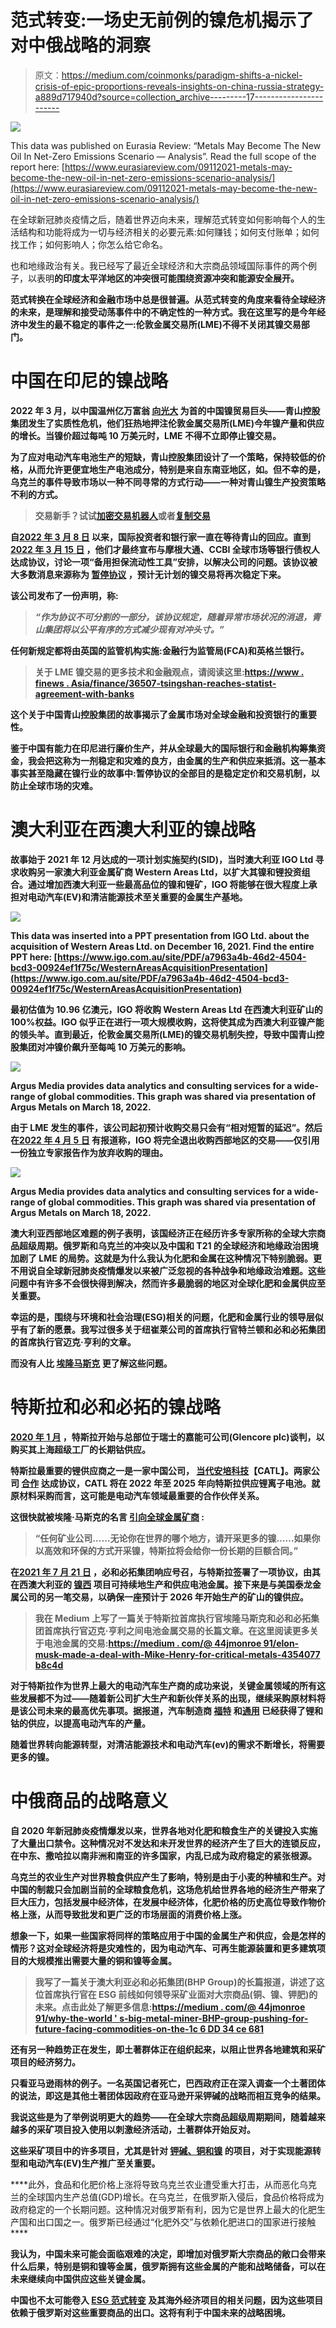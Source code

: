 # 范式转变:一场史无前例的镍危机揭示了对中俄战略的洞察

> 原文：<https://medium.com/coinmonks/paradigm-shifts-a-nickel-crisis-of-epic-proportions-reveals-insights-on-china-russia-strategy-a889d717940d?source=collection_archive---------17----------------------->

![](img/505c190537650d57194490e1580b7a8e.png)

This data was published on Eurasia Review: “Metals May Become The New Oil In Net-Zero Emissions Scenario — Analysis”. Read the full scope of the report here: [https://www.eurasiareview.com/09112021-metals-may-become-the-new-oil-in-net-zero-emissions-scenario-analysis/](https://www.eurasiareview.com/09112021-metals-may-become-the-new-oil-in-net-zero-emissions-scenario-analysis/)

在全球新冠肺炎疫情之后，随着世界迈向未来，理解范式转变如何影响每个人的生活结构和功能将成为一切与经济相关的必要元素:如何赚钱；如何支付账单；如何找工作；如何影响人；你怎么给它命名。

也和地缘政治有关。我已经写了最近全球经济和大宗商品领域国际事件的两个例子，以表明[](/@44jmonroe91/indo-pacific-adversarial-geopolitics-926804546006)****的印度太平洋地区的冲突很可能围绕资源冲突和能源安全展开。****

****范式转换在全球经济和金融市场中总是很普遍。从范式转变的角度来看待全球经济的未来，是理解和接受动荡事件中的不确定性的一种方式。我在这里写的是今年经济中发生的最不稳定的事件之一:伦敦金属交易所(LME)不得不关闭其镍交易部门。****

# ******中国在印尼的镍战略******

****2022 年 3 月，以中国温州亿万富翁 [**向光大**](https://www.forbes.com/profile/xiang-guangda/) 为首的中国镍贸易巨头——青山控股集团发生了实质性危机，他们狂热地押注伦敦金属交易所(LME)今年镍产量和供应的增长。当镍价超过每吨 10 万美元时，LME 不得不立即停止镍交易。****

****为了应对电动汽车电池生产的短缺，青山控股集团设计了一个策略，保持较低的价格，从而允许更便宜地生产电池成分，特别是来自东南亚地区，如[](https://www.reuters.com/world/china/chinese-tycoons-big-short-nickel-trips-up-tsingshans-miracle-growth-2022-03-13/)**。但不幸的是，乌克兰的事件导致市场以一种不同寻常的方式行动——一种对青山镍生产投资策略不利的方式。******

> ******交易新手？试试[加密交易机器人](/coinmonks/crypto-trading-bot-c2ffce8acb2a)或者[复制交易](/coinmonks/top-10-crypto-copy-trading-platforms-for-beginners-d0c37c7d698c)******

******自[**2022 年 3 月 8 日**](https://www.spglobal.com/commodity-insights/en/market-insights/latest-news/metals/031522-chinas-tsingshan-enters-deal-with-bankers-to-resolve-nickel-trade-position) 以来，国际投资者和银行家一直在等待青山的回应。直到[**2022 年 3 月 15 日**](https://www.reuters.com/world/china/chinas-tsingshan-agrees-standstill-agreement-lme-nickel-margins-with-banks-2022-03-14/) ，他们才最终宣布与摩根大通、CCBI 全球市场等银行债权人达成协议，讨论一项“备用担保流动性工具”安排，以解决公司的问题。该协议被大多数消息来源称为 [**暂停协议**](https://www.finweb.com/investing/what-does-a-standstill-agreement-mean-for-your-investment.html) ，预计无计划的镍交易将再次稳定下来。******

****该公司发布了一份声明，称:****

> *****“作为协议不可分割的一部分，该协议规定，随着异常市场状况的消退，青山集团将以公平有序的方式减少现有对冲头寸。”*****

****任何新规定都将由英国的监管机构实施:金融行为监管局(FCA)和英格兰银行。****

> ****关于 LME 镍交易的更多技术和金融观点，请阅读这里:[https://www . finews . Asia/finance/36507-tsingshan-reaches-statist-agreement-with-banks](https://www.finews.asia/finance/36507-tsingshan-reaches-standstill-agreement-with-banks)****

****这个关于中国青山控股集团的故事揭示了金属市场对全球金融和投资银行的重要性。****

****鉴于中国有能力在印尼进行廉价生产，并从全球最大的国际银行和金融机构筹集资金，我会把这称为一剂稳定和灾难的良方，由金属的生产和供应来抵消。这一基本事实甚至隐藏在镍行业的故事中:暂停协议的全部目的是稳定定价和交易机制，以防止全球市场的灾难。****

# ****澳大利亚在西澳大利亚的镍战略****

****故事始于 2021 年 12 月[](https://www.australianresourcesandinvestment.com.au/2021/12/17/igo-buys-western-areas-for-1-1bn/)**达成的一项计划实施契约(SID)，当时澳大利亚 IGO Ltd 寻求收购另一家澳大利亚金属矿商 Western Areas Ltd，以扩大其镍和锂投资组合。通过增加西澳大利亚一些最高品位的镍和锂矿，IGO 将能够在很大程度上承担对电动汽车(EV)和清洁能源技术至关重要的金属生产基地。******

******![](img/d6c9b5c00dcf133362fb1efb30ded1f8.png)******

******This data was inserted into a PPT presentation from IGO Ltd. about the acquisition of Western Areas Ltd. on December 16, 2021\. Find the entire PPT here: [https://www.igo.com.au/site/PDF/a7963a4b-46d2-4504-bcd3-00924ef1f75c/WesternAreasAcquisitionPresentation](https://www.igo.com.au/site/PDF/a7963a4b-46d2-4504-bcd3-00924ef1f75c/WesternAreasAcquisitionPresentation)******

******最初估值为 10.96 亿澳元，IGO 将收购 Western Areas Ltd 在西澳大利亚矿山的 100%权益。IGO 似乎正在进行一项大规模收购，这将使其成为西澳大利亚镍产能的领头羊。直到最近，伦敦金属交易所(LME)的镍交易机制失控，导致中国青山控股集团对冲镍价飙升至每吨 10 万美元的影响。******

****![](img/261c7162138ef097a04839e4af21484d.png)****

****Argus Media provides data analytics and consulting services for a wide-range of global commodities. This graph was shared via presentation of Argus Metals on March 18, 2022.****

****由于 LME 发生的事件，该公司起初预计收购交易只会有[](https://www.mining-technology.com/news/igo-takeover-western-areas/)**“相对短暂的延迟”。然后在[**2022 年 4 月 5 日**](https://www.reuters.com/business/energy/australian-miner-igo-says-western-areas-terminate-buyout-deal-2022-04-05/) 有报道称，IGO 将完全退出收购西部地区的交易——仅引用一份独立专家报告作为放弃收购的理由。******

****![](img/5b62e8a1ec9f47a36ffdfc7733a89ccf.png)****

****Argus Media provides data analytics and consulting services for a wide-range of global commodities. This graph was shared via presentation of Argus Metals on March 18, 2022.****

****澳大利亚西部地区难题的例子表明，该国经济正在经历许多专家所称的全球大宗商品超级周期。俄罗斯和乌克兰的冲突以及中国和 T21 的全球经济和地缘政治困境加剧了 LME 的局势。这就是为什么我认为化肥和金属在这种情况下特别脆弱。更不用说自全球新冠肺炎疫情爆发以来被广泛忽视的各种战争和地缘政治难题。这些问题中有许多不会很快得到解决，然而许多最脆弱的地区对全球化肥和金属供应至关重要。****

****幸运的是，围绕与环境和社会治理(ESG)相关的问题，化肥和金属行业的领导层似乎有了新的愿景。我写过很多关于纽崔莱公司的首席执行官特兰顿和必和必拓集团的首席执行官迈克·亨利的文章。****

****而没有人比 [**埃隆马斯克**](/@44jmonroe91/elon-musk-made-a-deal-with-mike-henry-for-critical-metals-4354077b8c4d) 更了解这些问题。****

# ****特斯拉和必和必拓的镍战略****

****[**2020 年 1 月**](https://www.metaltechnews.com/story/2020/07/29/tech-metals/is-elon-musk-considering-tesla-gigamines/289.html) ，特斯拉开始与总部位于瑞士的嘉能可公司(Glencore plc)谈判，以购买其上海超级工厂的长期钴供应。****

****特斯拉最重要的锂供应商之一是一家中国公司， [**当代安培科技**](https://europe.autonews.com/suppliers/teslas-deal-catl-could-be-key-china)**【CATL】**。两家公司 [**合作**](https://techcrunch.com/2021/10/02/china-roundup-tesla-catl-millennial-lithium/) 达成协议，CATL 将在 2022 年至 2025 年向特斯拉供应锂离子电池。就原材料采购而言，这可能是电动汽车领域最重要的合作伙伴关系。****

****这很快就被埃隆·马斯克的名言 [**引向全球金属矿商**](https://www.metaltechnews.com/story/2020/07/29/tech-metals/is-elon-musk-considering-tesla-gigamines/289.html) :****

> ****“任何矿业公司……无论你在世界的哪个地方，请开采更多的镍……如果你以高效和环保的方式开采镍，特斯拉将会给你一份长期的巨额合同。”****

****在[**2021 年 7 月 21 日**](https://www.cnbc.com/2021/07/22/bhp-to-supply-australian-nickel-to-carmaker-tesla.html) ，必和必拓集团响应号召，与特斯拉签署了一项协议，由其在西澳大利亚的 [**镍西**](https://www.youtube.com/watch?v=aC69SmyYFSQ) 项目可持续地生产和供应电池金属。接下来是与美国泰龙金属公司的另一笔交易，以确保一座预计于 2026 年开始生产的矿山的镍供应。****

> ****我在 Medium 上写了一篇关于特斯拉首席执行官埃隆马斯克和必和必拓集团首席执行官迈克·亨利之间电池金属交易的长篇文章。在这里阅读更多关于电池金属的交易:[https://medium . com/@ 44jmonroe 91/elon-musk-made-a-deal-with-Mike-Henry-for-critical-metals-4354077 b8c4d](/@44jmonroe91/elon-musk-made-a-deal-with-mike-henry-for-critical-metals-4354077b8c4d)****

****对于特斯拉作为世界上最大的电动汽车生产商的成功来说，关键金属领域的所有这些发展都不为过——随着新公司扩大生产和新伙伴关系的出现，继续采购原材料将是该公司未来的最高优先事项。据报道，汽车制造商 [**福特**](https://www.reuters.com/business/autos-transportation/ford-inks-argentina-lithium-supply-deal-with-lake-resources-2022-04-11/) 和[**通用**](https://www.detroitnews.com/story/business/autos/general-motors/2022/04/12/gm-electric-vehicle-ev-battery-cobalt-ultium/7283028001/) 已经获得了锂和钴的供应，以提高电动汽车的产量。****

****随着世界转向能源转型，对清洁能源技术和电动汽车(ev)的需求不断增长，将需要更多的镍。****

# ****中俄商品的战略意义****

****自 2020 年新冠肺炎疫情爆发以来，世界各地对化肥和粮食生产的关键投入实施了大量出口禁令。这种情况对不发达和未开发世界的经济产生了巨大的连锁反应，在中东、撒哈拉以南非洲和南亚的许多国家，内乱已成为政府稳定的紧张根源。****

****乌克兰的农业生产对世界粮食供应产生了影响，特别是由于小麦的种植和生产。对中国的制裁只会加剧当前的全球粮食危机，这场危机给世界各地的经济生产带来了巨大压力，包括发展中经济体，在发展中经济体，化肥价格的历史高位导致作物价格上涨，从而导致批发和更广泛的市场层面的消费价格上涨。****

****想象一下，如果一些国家将同样的策略应用于中国的金属生产和供应，会是怎样的情形？这对全球经济将是灾难性的，因为电动汽车、可再生能源装置和更多建筑项目的大规模推出需要大量的铜和镍等金属。****

> ****我写了一篇关于澳大利亚必和必拓集团(BHP Group)的长篇报道，讲述了这位首席执行官在 ESG 前线如何领导采矿业面对大宗商品(铜、镍、钾肥)的未来。点击此处了解更多信息:[https://medium . com/@ 44jmonroe 91/why-the-world ' s-big-metal-miner-BHP-group-pushing-for-future-facing-commodities-on-the-1c 6 DD 34 ce 681](/@44jmonroe91/why-is-the-worlds-largest-metal-miner-bhp-group-pushing-for-future-facing-commodities-on-the-1c6dd34ce681)****

****还有另一种趋势正在发生，即土著群体正在组织起来，以阻止世界各地建筑和采矿项目的经济努力。****

****只看亚马逊雨林[](/coinmonks/breaking-news-whats-going-on-in-the-amazon-rainforest-e38ffcba8a06)**的例子。一名英国记者死亡，巴西政府正在深入调查一个土著团体的说法，即这是其他土著团体因政府在亚马逊开采钾碱的战略而相互竞争的结果。******

******我说这些是为了举例说明更大的趋势——在全球大宗商品超级周期[](/coinmonks/goldman-sachs-bull-market-for-battery-metals-is-over-ab3a41e29d48)**期间，随着越来越多的采矿项目投入使用以刺激经济活动，土著群体开始反对。********

******这些采矿项目中的许多项目，尤其是针对 [**钾碱、铜和镍**](/coinmonks/future-facing-commodities-copper-nickel-potash-1b8db7f6e70c) 的项目，对于实现能源转型和电动汽车(EV)生产推广至关重要。******

****此外，食品和化肥价格上涨将导致乌克兰农业遭受重大打击，从而恶化乌克兰的全球国内生产总值(GDP)增长。在乌克兰，在俄罗斯入侵后，食品价格将成为政府稳定的一个长期问题。这种情况对俄罗斯有利，因为它是世界上最大的化肥生产国和出口国之一。俄罗斯已经通过“化肥外交”与依赖化肥进口的国家进行接触 ****

****我认为，中国未来可能会面临艰难的决定，即增加对俄罗斯大宗商品[](https://oilprice.com/Metals/Commodities/Nickel-Prices-Surge-As-UK-Sanctions-Major-Russian-Miner.html)**的敞口会带来什么后果，特别是铜和镍等金属，俄罗斯拥有这些金属的产能和战略储备，可以在未来继续向中国供应这些关键金属。******

******中国也不太可能卷入 [**ESG 范式转变**](/coinmonks/paradigm-shifts-indigenous-groups-mining-projects-during-global-commodity-supercycle-44b5d3b34aaf) 及其海外经济项目的相关问题，因为这些项目依赖于俄罗斯对这些重要商品的出口。这将有利于中国未来的战略困境。******